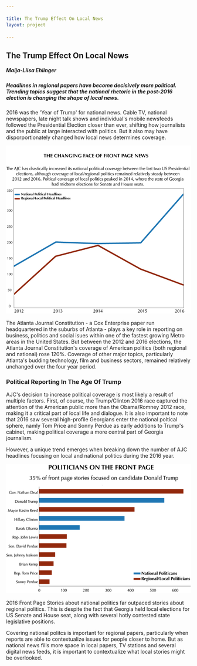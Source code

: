 ```yaml
---

title: The Trump Effect On Local News
layout: project

---
```


## The Trump Effect On Local News

##### Maija-Liisa Ehlinger
##### Headlines in regional papers have become decisively more political. Trending topics suggest that the national rhetoric in the post-2016 election is changing the shape of local news. 


2016 was the 'Year of Trump' for national news. Cable TV, national newspapers, late night talk shows and individual's mobile newsfeeds followed the Presidential Election closer than ever, shifting how journalists and the public at large interacted with politics. But it also may have disporportionately changed how local news determines coverage. 


![](AJCLeadImage.png)


The Atlanta Journal Constitution - a Cox Enterprise paper run headquartered in the suburbs of Atlanta - plays a key role in reporting on business, politics and social isues within one of the fastest growing Metro areas in the United States. But between the 2012 and 2016 elections, the Atlanta Journal Constitution's coverage of American politics (both regional and national) rose 120%. Coverage of other major topics, particularly Atlanta's budding technology, film and business sectors, remained relatively unchanged over the four year period.


### Political Reporting In The Age Of Trump 



AJC's decision to increase political coverage is most likely a result of multiple factors. First, of course, the Trump/Clinton 2016 race captured the attention of the American public more than the Obama/Romney 2012 race, making it a critical part of local life and dialogue. It is also important to note that 2016 saw several high-profile Georgians enter the national poltical sphere, namly Tom Price and Sonny Perdue as early additions to Trump's cabinet, making political coverage a more central part of Georgia journalism.

However, a unique trend emerges when breaking down the number of AJC headlines focusing on local and national politics during the 2016 year. 

![](PEOPLEPEOPLEPEOPLE.png) 

2016 Front Page Stories about national politics far outpaced stories about regional politics. This is despite the fact that Georgia held local elections for US Senate and House seat, along with several hotly contested state legislative positions. 

Covering national politcs is important for regional papers, particularly when reports are able to contextualize issues for people closer to home. But as national news fills more space in local papers, TV stations and several digital news feeds, it is important to contextualize what local stories might be overlooked.


